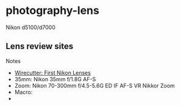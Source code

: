 # photography-lens

Nikon d5100/d7000

Lens review sites
- 

Notes
- [Wirecutter: First Nikon Lenses](http://thewirecutter.com/reviews/the-first-nikon-lenses-you-should-buy/)
 - 35mm: Nikon 35mm     f/1.8G     AF-S
 - Zoom: Nikon 70-300mm f/4.5-5.6G ED IF AF-S VR Nikkor Zoom
 - Macro: 
- 
